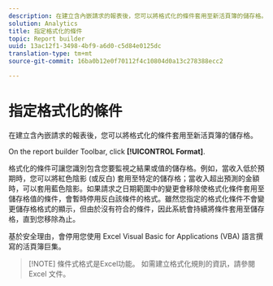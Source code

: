 ```yaml
---
description: 在建立含內嵌請求的報表後，您可以將格式化的條件套用至新活頁簿的儲存格。
solution: Analytics
title: 指定格式化的條件
topic: Report builder
uuid: 13ac12f1-3498-4bf9-a6d0-c5d84e0125dc
translation-type: tm+mt
source-git-commit: 16ba0b12e0f70112f4c10804d0a13c278388ecc2

---
```



# 指定格式化的條件

在建立含內嵌請求的報表後，您可以將格式化的條件套用至新活頁簿的儲存格。

On the report builder Toolbar, click **[!UICONTROL Format]**.

格式化的條件可讓您識別包含您要監視之結果或值的儲存格。例如，當收入低於預期時，您可以將紅色陰影 (或反白) 套用至特定的儲存格；當收入超出預測的金額時，可以套用藍色陰影。如果請求之日期範圍中的變更會移除使格式化條件套用至儲存格值的條件，會暫時停用反白該條件的格式。雖然您指定的格式化條件不會變更儲存格格式的顯示，但由於沒有符合的條件，因此系統會持續將條件套用至儲存格，直到您移除為止。

基於安全理由，會停用您使用 Excel Visual Basic for Applications (VBA) 語言撰寫的活頁簿巨集。

> [!NOTE] 條件式格式是Excel功能。 如需建立格式化規則的資訊，請參閱 Excel 文件。

